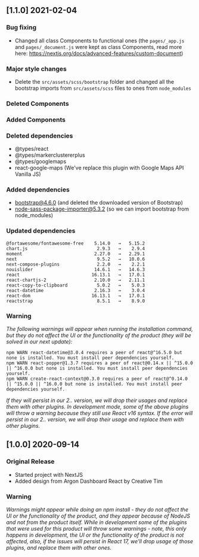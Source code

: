 ## [1.1.0] 2021-02-04

### Bug fixing

- Changed all class Components to functional ones (the `pages/_app.js` and `pages/_document.js` were kept as class Components, read more here: https://nextjs.org/docs/advanced-features/custom-document)

### Major style changes

- Delete the `src/assets/scss/bootstrap` folder and changed all the bootstrap imports from `src/assets/scss` files to ones from `node_modules`

### Deleted Components

### Added Components

### Deleted dependencies

- @types/react
- @types/markerclustererplus
- @types/googlemaps
- react-google-maps (We've replace this plugin with Google Maps API Vanilla JS)

### Added dependencies

- bootstrap@4.6.0 (and deleted the downloaded version of Bootstrap)
- node-sass-package-importer@5.3.2 (so we can import bootstrap from node_modules)

### Updated dependencies

```
@fortawesome/fontawesome-free    5.14.0   →   5.15.2
chart.js                          2.9.3   →    2.9.4
moment                           2.27.0   →   2.29.1
next                              9.5.2   →   10.0.6
next-compose-plugins              2.2.0   →    2.2.1
nouislider                       14.6.1   →   14.6.3
react                           16.13.1   →   17.0.1
react-chartjs-2                  2.10.0   →   2.11.1
react-copy-to-clipboard           5.0.2   →    5.0.3
react-datetime                   2.16.3   →    3.0.4
react-dom                       16.13.1   →   17.0.1
reactstrap                        8.5.1   →    8.9.0
```

### Warning

_The following warnings will appear when running the installation command, but they do not affect the UI or the functionality of the product (they will be solved in our next update):_

```
npm WARN react-datetime@3.0.4 requires a peer of react@^16.5.0 but none is installed. You must install peer dependencies yourself.
npm WARN react-popper@1.3.7 requires a peer of react@0.14.x || ^15.0.0 || ^16.0.0 but none is installed. You must install peer dependencies yourself.
npm WARN create-react-context@0.3.0 requires a peer of react@^0.14.0 || ^15.0.0 || ^16.0.0 but none is installed. You must install peer dependencies yourself.
```

_If they will persist in our 2.*.* version, we will drop their usages and replace them with other plugins._
_In development mode, some of the above plugins will throw a warning because they still use React v16 syntax. If the error will persist in our 2.*.* version, we will drop their usage and replace them with other plugins._

## [1.0.0] 2020-09-14

### Original Release

- Started project with NextJS
- Added design from Argon Dashboard React by Creative Tim

### Warning

_Warnings might appear while doing an npm install - they do not affect the UI or the functionality of the product, and they appear because of NodeJS and not from the product itself._
_While in development some of the plugins that were used for this product will throw some warnings - note, this only happens in development, the UI or the functionality of the product is not affected, also, if the issues will persist in React 17, we'll drop usage of those plugins, and replace them with other ones._
